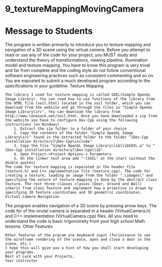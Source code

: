 # 9_textureMappingMovingCamera
Message to Students
========================
 The program is written primarily to introduce you to texture mapping and navigation of a 3D scene using the virtual camera. Before you attempt to read or use any of the code for your project, you MUST study and understand the theory of transformations, viewing pipeline, illumination model and texture mapping. You have to know this program is very trival and far from complete and the coding style do not follow conventional software engineering practices such as consistent commenting and so on. You are expceted to submit a much developed program according to the specifications in your guideline.
Texture Mapping
~~~~~~~~~~~~~~~
The library I used for texture mapping is called SOIL(Simple OpenGL Image Library). You can read how to use functions of the library from the HTML file (soil.html) located in the soil folder, which you can download from the website and go through the files in "Simple OpenGL Image Library\src". You can download the library from http://www.lonesock.net/soil.html. Once you have downloaded a zip from the website you have to configure Dev-Cpp using the following instructions (on Windows)
	1. Extract the zip folder to a folder of your choice
	2. Copy the contents of the folder "Simple OpenGL Image Library\src" found in the extracted folder to the folder "[Dev-Cpp installation directory]\Dev-Cpp\include"
	3. Copy the file "Simple OpenGL Image Library\lib\libSOIL.a" to "[Dev-Cpp installation directory]\Dev-Cpp\lib".
	4. Open Project->Project Options-> Parameters
	5. On the linker text area add "-lSOIL" at the start (without the double quotes)
The code for texture mapping is separated in the header file (texture.h) and C++ implementation file (texture.cpp). The code for creating a texture, loading an image from the folder ".\images\" and specifying the nature of texture mapping is done by the abstract class Texture. The rest three classes classes (Door, Ground and Wall) inherit from class Texture and implement how a primitive is drawn by specifying 2D texture coordintaes and 3D geometric coordinates. 
Virtual Camera Navigation
~~~~~~~~~~~~~~~~~~~~~~~~~
The program enables navigation of a 3D scene by pressing arrow keys. The code for of the virutal camera is separated in a header (VirtualCamera.h)  and C++ implementation (VirtualCamera.cpp) files. All you need to understand the code is basic trigonomety from your high school Math lessons.
Other Features
~~~~~~~~~~~~~~~
Other features of the prgram are keyboard input (forinstance to see the wireframe rendering of the scence, open and close a door in the scene, etc.)
I hope this will give you a hint of how you shall start developing your programs.
Best of Luck with your Projects,
Your instructor
